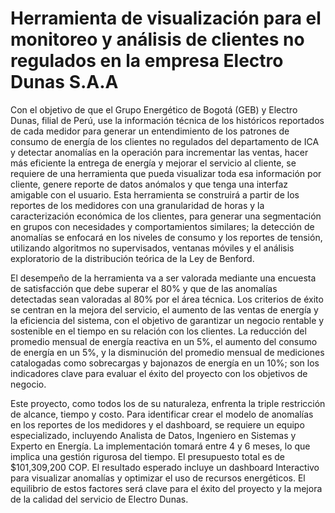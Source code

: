 # Herramienta de visualización para el monitoreo y análisis de clientes no regulados en la empresa Electro Dunas S.A.A

Con el objetivo de que el Grupo Energético de Bogotá (GEB) y Electro Dunas, filial de Perú, use la información técnica de los históricos reportados de cada medidor para generar un entendimiento de los patrones de consumo de energía de los clientes no regulados del departamento de ICA y detectar anomalías en la operación para incrementar las ventas, hacer más eficiente la entrega de energía y mejorar el servicio al cliente, se requiere de una herramienta que pueda visualizar toda esa información por cliente, genere reporte de datos anómalos y que tenga una interfaz amigable con el usuario. Esta herramienta se construirá a partir de los reportes de los medidores con una granularidad de horas y la caracterización económica de los clientes, para generar una segmentación en grupos con necesidades y comportamientos similares; la detección de anomalías se enfocará en los niveles de consumo y los reportes de tensión, utilizando algoritmos no supervisados, ventanas móviles y el análisis exploratorio de la distribución teórica de la Ley de Benford.  

El desempeño de la herramienta va a ser valorada mediante una encuesta de satisfacción que debe superar el 80% y que de las anomalías detectadas sean valoradas al 80% por el área técnica. Los criterios de éxito se centran en la mejora del servicio, el aumento de las ventas de energía y la eficiencia del sistema, con el objetivo de garantizar un negocio rentable y sostenible en el tiempo en su relación con los clientes. La reducción del promedio mensual de energía reactiva en un 5%, el aumento del consumo de energía en un 5%, y la disminución del promedio mensual de mediciones catalogadas como sobrecargas y bajonazos de energía en un 10%; son los indicadores clave para evaluar el éxito del proyecto con los objetivos de negocio. 

Este proyecto, como todos los de su naturaleza, enfrenta la triple restricción de alcance, tiempo y costo. Para identificar crear el modelo de anomalías en los reportes de los medidores y el dashboard, se requiere un equipo especializado, incluyendo Analista de Datos, Ingeniero en Sistemas y Experto en Energía. La implementación tomará entre 4 y 6 meses, lo que implica una gestión rigurosa del tiempo. El presupuesto total es de $101,309,200 COP. El resultado esperado incluye un dashboard Interactivo para visualizar anomalías y optimizar el uso de recursos energéticos. El equilibrio de estos factores será clave para el éxito del proyecto y la mejora de la calidad del servicio de Electro Dunas.  
